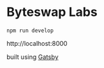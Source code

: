 # Byteswap Labs

```shell
npm run develop
```

http://localhost:8000

built using [Gatsby](https://www.gatsbyjs.com/)
